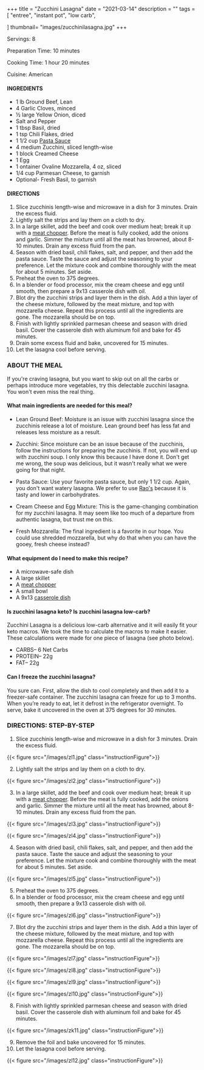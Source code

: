+++
title = "Zucchini Lasagna"
date = "2021-03-14"
description = ""
tags = [
    "entree",
    "instant pot",
    "low carb",
    
]
thumbnail= "images/zucchinilasagna.jpg"
+++

Servings: 8 <!--more-->

Preparation Time: 10 minutes

Cooking Time: 1 hour 20 minutes

Cuisine: American

#### INGREDIENTS 

* 1 lb Ground Beef, Lean 
* 4 Garlic Cloves, minced 
* ½ large Yellow Onion, diced 
* Salt and Pepper
* 1 tbsp Basil, dried
* 1 tsp Chili Flakes, dried 
* 1 1/2 cup [Pasta Sauce](https://amzn.to/3ve8gQM)
* 4 medium Zucchini, sliced length-wise 
* 1 block Creamed Cheese
* 1 Egg 
* 1 ontainer Ovaline Mozzarella, 4 oz, sliced 
* 1/4 cup Parmesan Cheese, to garnish  
* Optional- Fresh Basil, to garnish

#### DIRECTIONS 

1. Slice zucchinis length-wise and microwave in a dish for 3 minutes. Drain the excess fluid. 
2. Lightly salt the strips and lay them on a cloth to dry. 
3. In a large skillet, add the beef and cook over medium heat; break it up with a [meat chopper](https://amzn.to/3bI9ZGm). Before the meat is fully cooked, add the onions and garlic. Simmer the mixture until all the meat has browned, about 8-10 minutes. Drain any excess fluid from the pan.  
4. Season with dried basil, chili flakes, salt, and pepper, and then add the pasta sauce. Taste the sauce and adjust the seasoning to your preference. Let the mixture cook and combine thoroughly with the meat for about 5 minutes. Set aside.   
5. Preheat the oven to 375 degrees. 
6. In a blender or food processor, mix the cream cheese and egg until smooth, then prepare a 9x13 casserole dish with oil. 
7. Blot dry the zucchini strips and layer them in the dish. Add a thin layer of the cheese mixture, followed by the meat mixture, and top with mozzarella cheese. Repeat this process until all the ingredients are gone. The mozzarella should be on top. 
8. Finish with lightly sprinkled parmesan cheese and season with dried basil. Cover the casserole dish with aluminum foil and bake for 45 minutes. 
9. Drain some excess fluid and bake, uncovered for 15 minutes. 
10. Let the lasagna cool before serving. 

### ABOUT THE MEAL 

If you're craving lasagna, but you want to skip out on all the carbs or perhaps introduce more vegetables, try this delectable zucchini lasagna. You won't even miss the real thing. 

#### What main ingredients are needed for this meal?

* Lean Ground Beef: Moisture is an issue with zucchini lasagna since the zucchinis release a lot of moisture. Lean ground beef has less fat and releases less moisture as a result. 

* Zucchini: Since moisture can be an issue because of the zucchinis, follow the instructions for preparing the zucchinis. If not, you will end up with zucchini soup. I only know this because I have done it. Don't get me wrong, the soup was delicious, but it wasn't really what we were going for that night. 

* Pasta Sauce: Use your favorite pasta sauce, but only 1 1/2 cup. Again, you don't want watery lasagna. We prefer to use [Rao's](https://amzn.to/30I67Pj) because it is tasty and lower in carbohydrates. 

* Cream Cheese and Egg Mixture: This is the game-changing combination for my zucchini lasagna. It may seem like too much of a departure from authentic lasagna, but trust me on this. 

*  Fresh Mozzarella: The final ingredient is a favorite in our hope. You could use shredded mozzarella, but why do that when you can have the gooey, fresh cheese instead? 

#### What equipment do I need to make this recipe?

* A microwave-safe dish 
* A large skillet 
* A [meat chopper](https://amzn.to/3bI9ZGm)
* A small bowl 
* A 9x13 [casserole dish](https://amzn.to/3bQmY8R) 

#### Is zucchini lasagna keto? Is zucchini lasagna low-carb? 

Zucchini Lasagna is a delicious low-carb alternative and it will easily fit your keto macros. We took the time to calculate the macros to make it easier. These calculations were made for one piece of lasagna (see photo below). 

* CARBS– 6 Net Carbs 
* PROTEIN– 22g
* FAT– 22g

#### Can I freeze the zucchini lasagna?

You sure can. First, allow the dish to cool completely and then add it to a freezer-safe container. The zucchini lasagna can freeze for up to 3 months. When you’re ready to eat, let it defrost in the refrigerator overnight. To serve, bake it uncovered in the oven at 375 degrees for 30 minutes. 


### DIRECTIONS: STEP-BY-STEP

1. Slice zucchinis length-wise and microwave in a dish for 3 minutes. Drain the excess fluid. 

{{< figure src="/images/zl1.jpg" class="instructionFigure">}}

2. Lightly salt the strips and lay them on a cloth to dry. 

{{< figure src="/images/zl2.jpg" class="instructionFigure">}}

3. In a large skillet, add the beef and cook over medium heat; break it up with a [meat chopper](https://amzn.to/3bI9ZGm). Before the meat is fully cooked, add the onions and garlic. Simmer the mixture until all the meat has browned, about 8-10 minutes. Drain any excess fluid from the pan. 

{{< figure src="/images/zl3.jpg" class="instructionFigure">}}

{{< figure src="/images/zl4.jpg" class="instructionFigure">}}


4. Season with dried basil, chili flakes, salt, and pepper, and then add the pasta sauce. Taste the sauce and adjust the seasoning to your preference. Let the mixture cook and combine thoroughly with the meat for about 5 minutes. Set aside.  

{{< figure src="/images/zl5.jpg" class="instructionFigure">}}

5. Preheat the oven to 375 degrees. 
6. In a blender or food processor, mix the cream cheese and egg until smooth, then prepare a 9x13 casserole dish with oil. 

{{< figure src="/images/zl6.jpg" class="instructionFigure">}}

7. Blot dry the zucchini strips and layer them in the dish. Add a thin layer of the cheese mixture, followed by the meat mixture, and top with mozzarella cheese. Repeat this process until all the ingredients are gone. The mozzarella should be on top. 

{{< figure src="/images/zl7.jpg" class="instructionFigure">}}

{{< figure src="/images/zl8.jpg" class="instructionFigure">}}

{{< figure src="/images/zl9.jpg" class="instructionFigure">}}

{{< figure src="/images/zl10.jpg" class="instructionFigure">}}


8. Finish with lightly sprinkled parmesan cheese and season with dried basil. Cover the casserole dish with aluminum foil and bake for 45 minutes. 

{{< figure src="/images/zk11.jpg" class="instructionFigure">}}

9.  Remove the foil and bake uncovered for 15 minutes. 
10. Let the lasagna cool before serving.

{{< figure src="/images/zl12.jpg" class="instructionFigure">}}

